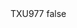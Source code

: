 <?xml version="1.0" encoding="UTF-8"?>
<CustomMetadata xmlns="http://soap.sforce.com/2006/04/metadata">
    <label>TXU977</label>
    <protected>false</protected>
</CustomMetadata>
